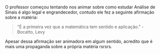 O professor começou tentando nos animar sobre como estudar Análise de Sinais é algo legal e engrandecedor, contudo ele fez a seguinte afirmação sobre a matéria: 

>"É a primeira vez que a matemática tem sentido e aplicação."
\- Bocatto, Levy

Apesar dessa afirmação ser animadora em algum sentido, acredito que é mais uma propaganda sobre a própria matéria rsrsrs.

